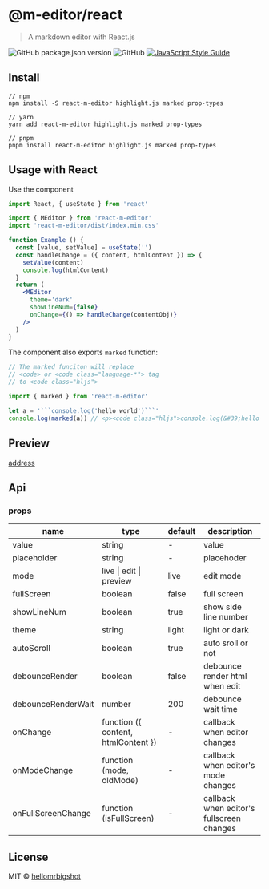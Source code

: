 # @m-editor/react

> A markdown editor with React.js

![GitHub package.json version](https://img.shields.io/github/package-json/v/hellomrbigshot/react-m-editor)
![GitHub](https://img.shields.io/github/license/hellomrbigshot/react-m-editor)
[![JavaScript Style Guide](https://img.shields.io/badge/code_style-standard-brightgreen.svg)](https://standardjs.com)


## Install

```
// npm
npm install -S react-m-editor highlight.js marked prop-types

// yarn
yarn add react-m-editor highlight.js marked prop-types

// pnpm
pnpm install react-m-editor highlight.js marked prop-types
```

## Usage with React

Use the component

```jsx
import React, { useState } from 'react'

import { MEditor } from 'react-m-editor'
import 'react-m-editor/dist/index.min.css'

function Example () {
  const [value, setValue] = useState('')
  const handleChange = ({ content, htmlContent }) => {
    setValue(content)
    console.log(htmlContent)
  }
  return (
    <MEditor
      theme='dark'
      showLineNum={false}
      onChange={() => handleChange(contentObj)}
    />
  )
}
```

The component also exports ```marked``` function:

```javascript
// The marked funciton will replace
// <code> or <code class="language-*"> tag
// to <code class="hljs">

import { marked } from 'react-m-editor'

let a = '```console.log('hello world')```'
console.log(marked(a)) // <p><code class="hljs">console.log(&#39;hello world&#39;)</code></p>

```

## Preview

[address](https://hellomrbigshot.github.io/react-m-editor)

## Api

### props

| name       | type   | default     | description     |
| ---------- | -------| ----------- | --------------- |
| value      | string |   -         | value           |
| placeholder| string |   -         | placehoder      |
| mode       | live \| edit \| preview | live      | edit mode |
| fullScreen | boolean| false       | full screen     |
| showLineNum| boolean| true        | show side line number |
| theme      | string | light       | light or dark   |
| autoScroll | boolean| true        | auto sroll or not |
| debounceRender   | boolean | false | debounce render html when edit |
| debounceRenderWait | number | 200 | debounce wait time |
| onChange   | function ({ content, htmlContent }) | - | callback when editor changes |
| onModeChange | function (mode, oldMode) | - | callback when editor's mode changes |
| onFullScreenChange | function (isFullScreen) | - | callback when editor's fullscreen changes |

## License

MIT © [hellomrbigshot](https://github.com/hellomrbigshot)
